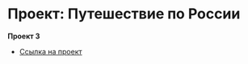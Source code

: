 # Проект: Путешествие по России

**Проект 3**


* [Ссылка на проект ](https://evwd.github.io/russian-travel/)

